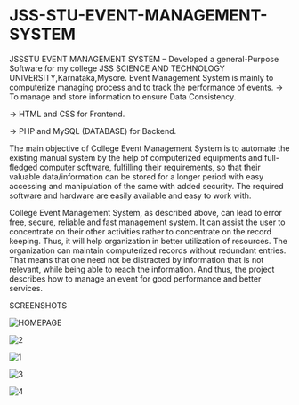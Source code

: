 # JSS-STU-EVENT-MANAGEMENT-SYSTEM

JSSSTU EVENT MANAGEMENT SYSTEM – Developed a general-Purpose Software for my college JSS SCIENCE AND TECHNOLOGY UNIVERSITY,Karnataka,Mysore.
Event Management System is mainly to computerize managing process and to track the performance of 
events.
-> To manage and store information to ensure Data Consistency.

-> HTML and CSS for Frontend.

-> PHP and MySQL (DATABASE) for Backend.


The main objective of College Event Management System is to automate the existing manual system by the help of computerized equipments and full-fledged computer software, fulfilling their requirements, so that their valuable data/information can be stored for a longer period with easy accessing and manipulation of the same with added security. The required software and hardware are easily available and easy to work with.

College Event Management System, as described above, can lead to error free, secure, reliable and fast management system. It can assist the user to concentrate on their other activities rather to concentrate on the record keeping. Thus, it will help organization in better utilization of resources. The organization can maintain computerized records without redundant entries. That means that one need not be distracted by information that is not relevant, while being able to reach the information.
And thus, the project describes how to manage an event for good performance and better services.

SCREENSHOTS

![HOMEPAGE](https://user-images.githubusercontent.com/114558761/194704211-2f0e5155-7470-467b-a252-61f3378aeb11.jpg)



![2](https://user-images.githubusercontent.com/114558761/194704227-7cbcba3e-5ceb-4c67-915d-3122470f3a49.jpg)



![1](https://user-images.githubusercontent.com/114558761/194704248-776d7d43-8c05-4109-841f-fa3e31483dc5.jpg)



![3](https://user-images.githubusercontent.com/114558761/194704262-cb01ab14-94ce-4ea6-859b-145437a41899.jpg)



![4](https://user-images.githubusercontent.com/114558761/194704279-d9205bef-511f-45be-aa87-6c57a097b829.jpg)


